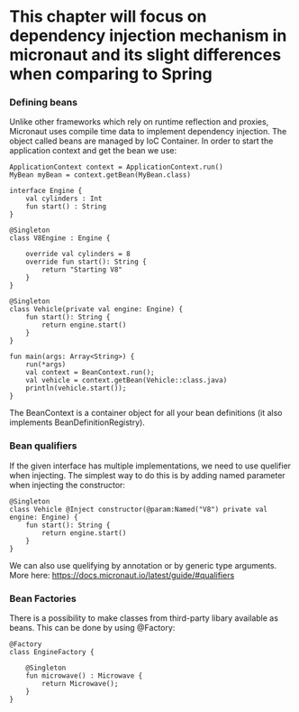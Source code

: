 # This chapter will focus on dependency injection mechanism in micronaut and its slight differences when comparing to Spring
### Defining beans

Unlike other frameworks which rely on runtime reflection and proxies, Micronaut uses compile time data to implement dependency injection.
The object called beans are managed by IoC Container. In order to start the application context and get the bean we use:
```
ApplicationContext context = ApplicationContext.run()
MyBean myBean = context.getBean(MyBean.class)
```

```
interface Engine {
    val cylinders : Int
    fun start() : String
}

@Singleton
class V8Engine : Engine {

    override val cylinders = 8
    override fun start(): String {
        return "Starting V8"
    }
}

@Singleton
class Vehicle(private val engine: Engine) {
    fun start(): String {
        return engine.start()
    }
}
```
```
fun main(args: Array<String>) {
	run(*args)
	val context = BeanContext.run();
	val vehicle = context.getBean(Vehicle::class.java)
	println(vehicle.start());
}

```
The BeanContext is a container object for all your bean definitions (it also implements BeanDefinitionRegistry).
### Bean qualifiers
If the given interface has multiple implementations, we need to use quelifier when injecting.
The simplest way to do this is by adding named parameter when injecting the constructor:
```
@Singleton
class Vehicle @Inject constructor(@param:Named("V8") private val engine: Engine) {
    fun start(): String {
        return engine.start()
    }
}
```
We can also use quelifying by annotation or by generic type arguments. More here: https://docs.micronaut.io/latest/guide/#qualifiers
### Bean Factories
There is a possibility to make classes from third-party libary available as beans. This can be done by using @Factory:
```
@Factory
class EngineFactory {

    @Singleton
    fun microwave() : Microwave {
        return Microwave();
    }
}
```
